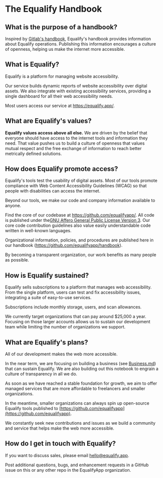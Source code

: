 # The Equalify Handbook

## What is the purpose of a handbook?
Inspired by [Gitlab's handbook](https://about.gitlab.com/handbook/), Equalify's handbook provides information about Equalify operations. Publishing this information encourages a culture of openness, helping us make the internet more accessible.

## What is Equalify?

Equalify is a platform for managing website accessibility. 

Our service builds dynamic reports of website accessibility over digital assets. We also integrate with existing accessibility services, providing a single dashboard for all their web accessibility needs.

Most users access our service at https://equalify.app/.

## What are Equalify's values?

**Equalify values access above all else.** We are driven by the belief that everyone should have access to the internet tools and information they need. That value pushes us to build a culture of openness that values mutual respect and the free exchange of information to reach better metrically defined solutions.

## How does Equalify promote access?

Equalify's tools test the usability of digital assets. Most of our tools promote compliance with Web Content Accessibility Guidelines (WCAG) so that people with disabilities can access the internet.

Beyond our tools, we make our code and company information available to anyone.

Find the core of our codebase at https://github.com/equalifyapp/. All code is published under the[GNU Affero General Public License Version 3](https://www.gnu.org/licenses/agpl-3.0.en.html). Our core code contribution guidelines also value easily understandable code written in well-known languages.

Organizational information, policies, and procedures are published here in our handbook (https://github.com/equalifyapp/handbook). 

By becoming a transparent organization, our work benefits as many people as possible.

## How is Equalify sustained?

Equalify sells subscriptions to a platform that manages web accessibility. From the single platform, users can test and fix accessibility issues, integrating a suite of easy-to-use services. 

Subscriptions include monthly storage, users, and scan allowances.

We currently target organizations that can pay around $25,000 a year. Focusing on those larger accounts allows us to sustain our development team while limiting the number of organizations we support.

## What are Equalify's plans?

All of our development makes the web more accessible.

In the near term, we are focusing on building a business (see [Business.md](/Business.md)) that can sustain Equalify. We are also building out this notebook to engrain a culture of transparency in all we do.

As soon as we have reached a stable foundation for growth, we aim to offer managed services that are more affordable to freelancers and smaller organizations. 

In the meantime, smaller organizations can always spin up open-source Equalify tools published to [https://github.com/equalifyapp](https://github.com/equalifyapp). 

We constantly seek new contributions and issues as we build a community and service that helps make the web more accessible.

## How do I get in touch with Equalify?

If you want to discuss sales, please email [hello@equalify.app](mailto:hello@equalify.app).

Post additional questions, bugs, and enhancement requests in a GitHub issue on this or any other repo in the EqualifyApp organization.
